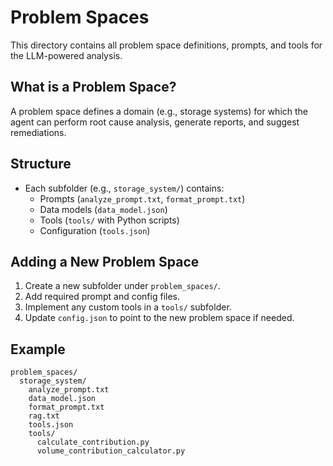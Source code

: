 # Problem Spaces

This directory contains all problem space definitions, prompts, and tools for the LLM-powered analysis.

## What is a Problem Space?

A problem space defines a domain (e.g., storage systems) for which the agent can perform root cause analysis, generate reports, and suggest remediations.

## Structure

- Each subfolder (e.g., `storage_system/`) contains:
  - Prompts (`analyze_prompt.txt`, `format_prompt.txt`)
  - Data models (`data_model.json`)
  - Tools (`tools/` with Python scripts)
  - Configuration (`tools.json`)

## Adding a New Problem Space

1. Create a new subfolder under `problem_spaces/`.
2. Add required prompt and config files.
3. Implement any custom tools in a `tools/` subfolder.
4. Update `config.json` to point to the new problem space if needed.

## Example

```
problem_spaces/
  storage_system/
    analyze_prompt.txt
    data_model.json
    format_prompt.txt
    rag.txt
    tools.json
    tools/
      calculate_contribution.py
      volume_contribution_calculator.py
``` 